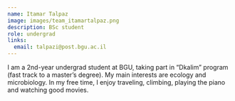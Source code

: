 ```yaml
---
name: Itamar Talpaz
image: images/team_itamartalpaz.png
description: BSc student
role: undergrad
links:
  email: talpazi@post.bgu.ac.il
---
```


I am a 2nd-year undergrad student at BGU, taking part in “Dkalim” program (fast track to a master’s degree). My main interests are ecology and microbiology. In my free time, I enjoy traveling, climbing, playing the piano and watching good movies.

